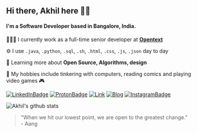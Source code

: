 ## Hi there, Akhil here 👋🏽
#### I'm a Software Developer based in Bangalore, India.
👨🏽‍💻 I currently work as a full-time senior developer at **[Opentext](https://www.opentext.com/)**

⚙️ I use `.java`, `.python`, `.sql`, `.sh`, `.html`, `.css`, `.js`, `.json` day to day

🌱 Learning more about **Open Source, Algorithms, design**

👾 My hobbies include tinkering with computers, reading comics and playing video games 🎮

[![LinkedInBadge](https://img.shields.io/badge/-akhilsudh-0e76a8?style=for-the-badge&logo=linkedin&logoColor=white)](https://linkedin.com/in/akhilsudh) [![ProtonBadge](https://img.shields.io/badge/-akhil.sudhakaran@proton.me-8B89CC?style=for-the-badge&logo=protonmail&logoColor=white)](mailto:akhil.sudhakaran@proton.me) [![Link](https://img.shields.io/badge/-akhilsudh.github.io-black?style=for-the-badge)](https://akhilsudh.github.io/) [![Blog](https://img.shields.io/badge/-Just_Another_Geeky_Blog-ffb901?style=for-the-badge&logo=rss&logoColor=black)](https://medium.com/jagb/) [![InstagramBadge](https://img.shields.io/badge/-just__another__otaku____-E4405F?style=for-the-badge&logo=instagram&logoColor=white)](https://instagram.com/just_another_otaku__)

![Akhil's github stats](https://github-readme-stats.vercel.app/api?username=Akhilsudh&count_private=true)

> "When we hit our lowest point, we are open to the greatest change." <br> - Aang
